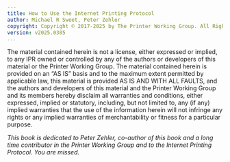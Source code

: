 ```yaml
---
title: How to Use the Internet Printing Protocol
author: Michael R Sweet, Peter Zehler
copyright: Copyright © 2017-2025 by The Printer Working Group. All Rights Reserved.
version: v2025.0305
...
```


The material contained herein is not a license, either expressed or implied, to
any IPR owned or controlled by any of the authors or developers of this material
or the Printer Working Group. The material contained herein is provided on an
“AS IS” basis and to the maximum extent permitted by applicable law, this
material is provided AS IS AND WITH ALL FAULTS, and the authors and developers
of this material and the Printer Working Group and its members hereby disclaim
all warranties and conditions, either expressed, implied or statutory,
including, but not limited to, any (if any) implied warranties that the use of
the information herein will not infringe any rights or any implied warranties of
merchantability or fitness for a particular purpose.

*This book is dedicated to Peter Zehler, co-author of this book and a long*
*time contributor in the Printer Working Group and to the Internet Printing*
*Protocol.  You are missed.*
